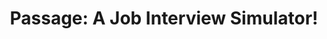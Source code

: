---
title: 'Passage: A Job Interview Simulator!'
name: 'Passage: A Job Interview Simulator!'
maker: 'Emcat Games'
img: "/img/game_images/passage.png"
getLink: https://store.steampowered.com/app/2061140/The_Mangotronics_Employment_Collection/
---